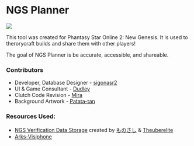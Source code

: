 # NGS Planner

![](https://ngsplanner.com/spinner.gif "")

This tool was created for Phantasy Star Online 2: New Genesis. It is used to therorycraft builds and share them with other players!

The goal of NGS Planner is be accurate, accessible, and shareable.

### Contributors

 - Developer, Database Designer - [sigonasr2](https://twitter.com/sigonasr2)
 - UI & Game Consultant - [Dudley](https://twitter.com/dudleyc_)
 - Clutch Code Revision - [Mira](https://twitter.com/MiraWaNeko)
 - Background Artwork - [Patata-tan](https://twitter.com/PatataTan)

### Resources Used:

 - [NGS Verification Data Storage](https://docs.google.com/spreadsheets/d/1_OgubzM5QFe4rua4Xu0GSMAI8Idoq8r2yI8Ioyec6oY/edit#gid=661779228) created by [ものさし](https://twitter.com/flowerint1034) & [Theuberelite](https://twitter.com/TheuberClips)
 - [Arks-Visiphone](https://pso2na.arks-visiphone.com/wiki/Portal:New_Genesis)
